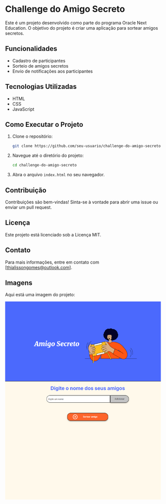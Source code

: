 # Challenge do Amigo Secreto

Este é um projeto desenvolvido como parte do programa Oracle Next Education. O objetivo do projeto é criar uma aplicação para sortear amigos secretos.

## Funcionalidades

- Cadastro de participantes
- Sorteio de amigos secretos
- Envio de notificações aos participantes

## Tecnologias Utilizadas

- HTML
- CSS
- JavaScript

## Como Executar o Projeto

1. Clone o repositório:
    ```bash
    git clone https://github.com/seu-usuario/challenge-do-amigo-secreto.git
    ```
2. Navegue até o diretório do projeto:
    ```bash
    cd challenge-do-amigo-secreto
    ```
3. Abra o arquivo `index.html` no seu navegador.

## Contribuição

Contribuições são bem-vindas! Sinta-se à vontade para abrir uma issue ou enviar um pull request.

## Licença

Este projeto está licenciado sob a Licença MIT.

## Contato

Para mais informações, entre em contato com [thialissongomes@outlook.com].

## Imagens

Aqui está uma imagem do projeto:

![Tela Inicial](./images/home%20page.png)

